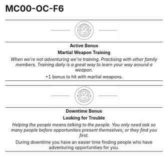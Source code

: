 # MC00-OC-F6

| <img src="../../../images/card-icons/familia-vulpes.png" height="60" /> |
|:---:|
| **Active Bonus** |
| **Martial Weapon Training** |
| *When we're not adventuring we're training. Practising with other family members. Training daily is a great way to learn your way around a weapon.* |
| +1 bonus to hit with martial weapons. |

| <img src="../../../images/card-icons/familia-vulpes.png" height="60" /> |
|:---:|
| **Downtime Bonus** |
| **Looking for Trouble** |
| *Helping the people means talking to the people. You only need ask so many people before opportunities present themselves, or they find you first.* |
| During downtime you have an easier time finding people who have adventuring opportunities for you. |
